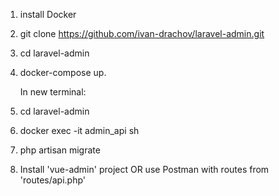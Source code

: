 1. install Docker
2. git clone https://github.com/ivan-drachov/laravel-admin.git
3. cd laravel-admin
4. docker-compose up.

   In new terminal:

5. cd laravel-admin
6. docker exec -it admin_api sh
7. php artisan migrate
8. Install 'vue-admin' project OR
 use Postman with routes from 'routes/api.php'
 
